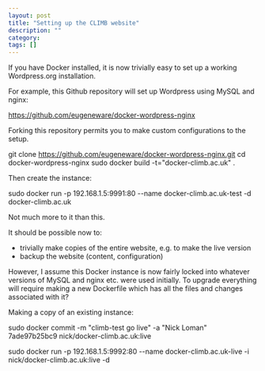 ```yaml
---
layout: post
title: "Setting up the CLIMB website"
description: ""
category: 
tags: []
---
```


If you have Docker installed, it is now trivially easy to set up
a working Wordpress.org installation.

For example, this Github repository will set up Wordpress using
MySQL and nginx:

 <https://github.com/eugeneware/docker-wordpress-nginx>

Forking this repository permits you to make custom configurations
to the setup.

  git clone https://github.com/eugeneware/docker-wordpress-nginx.git
  cd docker-wordpress-nginx
  sudo docker build -t="docker-climb.ac.uk" .

Then create the instance:

  sudo docker run -p 192.168.1.5:9991:80 --name docker-climb.ac.uk-test -d docker-climb.ac.uk
 
Not much more to it than this.

It should be possible now to:

* trivially make copies of the entire website,
  e.g. to make the live version
* backup the website (content, configuration)

However, I assume this Docker instance is now fairly locked into
whatever versions of MySQL and nginx etc. were used initially.
To upgrade everything will require making a new Dockerfile which
has all the files and changes associated with it?

Making a copy of an existing instance:

  sudo docker commit -m "climb-test go live" -a "Nick Loman" 7ade97b25bc9 nick/docker-climb.ac.uk:live

  sudo docker run -p 192.168.1.5:9992:80 --name docker-climb.ac.uk-live -i nick/docker-climb.ac.uk:live -d


 
